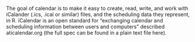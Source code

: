The goal of calendar is to make it easy to create, read, write, and work with iCalander (.ics, .ical or similar) files,
and the scheduling data they represent, in R. iCalendar is an open standard for “exchanging calendar and scheduling information between users and computers”
described aticalendar.org (the full spec can be found in a plain text file here).

